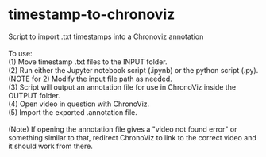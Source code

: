 # timestamp-to-chronoviz
Script to import .txt timestamps into a Chronoviz annotation
<br><br>
To use:<br>
(1) Move timestamp .txt files to the INPUT folder.<br>
(2) Run either the Jupyter notebook script (.ipynb) or the python script (.py).<br>
(NOTE for 2) Modify the input file path as needed.<br>
(3) Script will output an annotation file for use in ChronoViz inside the OUTPUT folder.<br>
(4) Open video in question with ChronoViz.<br>
(5) Import the exported .annotation file.<br>
<br>
(Note) If opening the annotation file gives a "video not found error" or something similar to that, redirect ChronoViz to link to the correct video and it should work from there.
